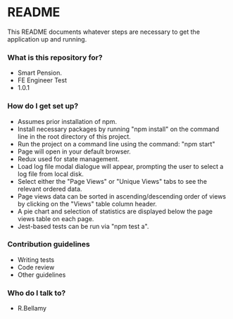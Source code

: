 # README #

This README documents whatever steps are necessary to get the application up and running.

### What is this repository for? ###

* Smart Pension.
* FE Engineer Test
* 1.0.1

### How do I get set up? ###

* Assumes prior installation of npm.
* Install necessary packages by running "npm install"
  on the command line in the root directory of this project.
* Run the project on a command line using the command: "npm start"
* Page will open in your default browser.
* Redux used for state management.
* Load log file modal dialogue will appear, prompting the user to select a log 
  file from local disk.
* Select either the "Page Views" or "Unique Views" tabs to see the relevant 
  ordered data.
* Page views data can be sorted in ascending/descending order of views by 
  clicking on the "Views" table column header.
* A pie chart and selection of statistics are displayed below the page views 
  table on each page.
* Jest-based tests can be run via "npm test a".

### Contribution guidelines ###

* Writing tests
* Code review
* Other guidelines

### Who do I talk to? ###

* R.Bellamy
